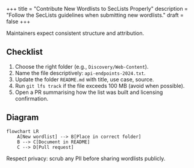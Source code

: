 +++
title = "Contribute New Wordlists to SecLists Properly"
description = "Follow the SecLists guidelines when submitting new wordlists."
draft = false
+++

<script type="application/ld+json">
{
  "@context": "https://schema.org",
  "@type": "FAQPage",
  "mainEntity": [{
    "@type": "Question",
    "@id": "https://seclists.dev/faq/seclists-contribute-wordlist",
    "name": "How do I contribute a new wordlist to SecLists correctly?",
    "acceptedAnswer": {
      "@type": "Answer",
      "text": "Follow the CONTRIBUTING.md rules: add the file under the correct train-case directory, update the folder README, credit the source, and submit a pull request with context."
    }
  }]
}
</script>

Maintainers expect consistent structure and attribution.

## Checklist
1. Choose the right folder (e.g., `Discovery/Web-Content`).
2. Name the file descriptively: `api-endpoints-2024.txt`.
3. Update the folder `README.md` with title, use case, source.
4. Run `git lfs track` if the file exceeds 100 MB (avoid when possible).
5. Open a PR summarising how the list was built and licensing confirmation.

## Diagram

```mermaid
flowchart LR
    A[New wordlist] --> B[Place in correct folder]
    B --> C[Document in README]
    C --> D[Pull request]
```

Respect privacy: scrub any PII before sharing wordlists publicly.
